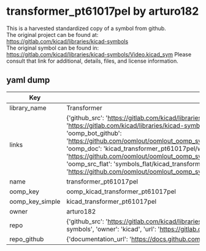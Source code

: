 # transformer_pt61017pel by arturo182  
This is a harvested standardized copy of a symbol from github.  
The original project can be found at:  
https://gitlab.com/kicad/libraries/kicad-symbols  
The original symbol can be found in:
https://gitlab.com/kicad/libraries/kicad-symbols/Video.kicad_sym
Please consult that link for additional, details, files, and license information.  
## yaml dump  
| Key | Value |  
| --- | --- |  
| library_name | Transformer |  
| links | {'github_src': 'https://gitlab.com/kicad/libraries/kicad-symbols/Video.kicad_sym', 'github_src_repo': 'https://gitlab.com/kicad/libraries/kicad-symbols', 'oomp_bot': 'kicad_transformer_pt61017pel/working', 'oomp_bot_github': 'https://github.com/oomlout/oomlout_oomp_symbol_bot/tree/main/kicad_transformer_pt61017pel/working', 'oomp_doc': 'kicad_transformer_pt61017pel/working', 'oomp_doc_github': 'https://github.com/oomlout/oomlout_oomp_symbol_doc/tree/main/kicad_transformer_pt61017pel/working', 'oomp_src_flat': 'symbols_flat/kicad_transformer_pt61017pel/working', 'oomp_src_flat_github': 'https://github.com/oomlout/oomlout_oomp_symbol_src/tree/main/kicad_transformer_pt61017pel/working'} |  
| name | transformer_pt61017pel |  
| oomp_key | oomp_kicad_transformer_pt61017pel |  
| oomp_key_simple | kicad_transformer_pt61017pel |  
| owner | arturo182 |  
| repo | {'github_src': 'https://gitlab.com/kicad/libraries/kicad-symbols/Video.kicad_sym', 'name': 'libraries/kicad-symbols', 'owner': 'kicad', 'url': 'https://gitlab.com/kicad/libraries/kicad-symbols'} |  
| repo_github | {'documentation_url': 'https://docs.github.com/rest/repos/repos#get-a-repository', 'message': 'Not Found'} |  

